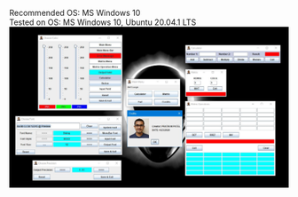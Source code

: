 Recommended OS: MS Windows 10  
Tested on OS: MS Windows 10, Ubuntu 20.04.1 LTS  
![Calculator Application Image](https://github.com/pratik139patel/Java-Calculator/blob/master/Calculator%20Screenshot.jpeg)

